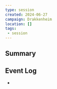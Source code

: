 ```yaml
---
type: session
created: 2024-06-27
campaign: Drakkenheim
location: []
tags:
 - session
---
```



## Summary

## Event Log

-


